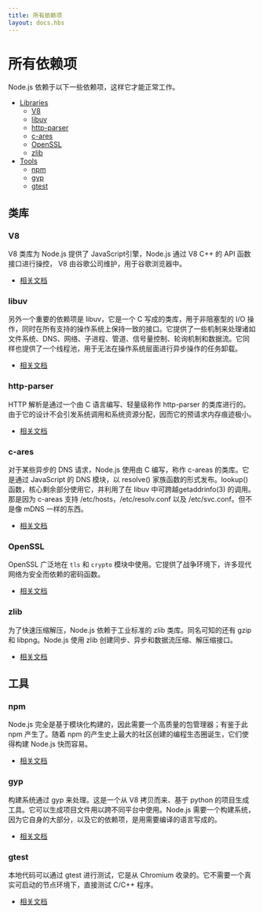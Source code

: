 ```yaml
---
title: 所有依赖项
layout: docs.hbs
---
```


# 所有依赖项

Node.js 依赖于以下一些依赖项，这样它才能正常工作。

- [Libraries](#Libraries)
  - [V8](#V8)
  - [libuv](#libuv)
  - [http-parser](#http-parser)
  - [c-ares](#c-ares)
  - [OpenSSL](#OpenSSL)
  - [zlib](#zlib)
- [Tools](#Tools)
  - [npm](#npm)
  - [gyp](#gyp)
  - [gtest](#gtest)

## 类库

### V8

V8 类库为 Node.js 提供了 JavaScript引擎，Node.js 通过 V8 C++ 的 API 函数接口进行操控， V8 由谷歌公司维护，用于谷歌浏览器中。

- [相关文档](https://v8docs.nodesource.com/)

### libuv

另外一个重要的依赖项是 libuv，它是一个 C 写成的类库，用于非阻塞型的 I/O 操作，同时在所有支持的操作系统上保持一致的接口。它提供了一些机制来处理诸如文件系统、DNS、网络、子进程、管道、信号量控制、轮询机制和数据流。它同样也提供了一个线程池，用于无法在操作系统层面进行异步操作的任务卸载。

- [相关文档](http://docs.libuv.org/)

### http-parser

HTTP 解析是通过一个由 C 语言编写、轻量级称作 http-parser 的类库进行的。由于它的设计不会引发系统调用和系统资源分配，因而它的预请求内存痕迹极小。

- [相关文档](https://github.com/joyent/http-parser/)

### c-ares

对于某些异步的 DNS 请求，Node.js 使用由 C 编写，称作 c-areas 的类库。它是通过 JavaScript 的 DNS 模块，以 resolve() 家族函数的形式发布。lookup() 函数，核心剩余部分使用它，并利用了在 libuv 中可跨越getaddrinfo(3) 的调用。那是因为 c-areas 支持 /etc/hosts，/etc/resolv.conf 以及 /etc/svc.conf。但不是像 mDNS 一样的东西。

- [相关文档](http://c-ares.haxx.se/docs.html)

### OpenSSL

OpenSSL 广泛地在 `tls` 和 `crypto` 模块中使用。它提供了战争环境下，许多现代网络为安全而依赖的密码函数。

- [相关文档](https://www.openssl.org/docs/)

### zlib

为了快速压缩解压，Node.js 依赖于工业标准的 zlib 类库。同名可知的还有 gzip 和 libpng。Node.js 使用 zlib 创建同步、异步和数据流压缩、解压缩接口。

- [相关文档](http://www.zlib.net/manual.html)

## 工具

### npm

Node.js 完全是基于模块化构建的，因此需要一个高质量的包管理器；有鉴于此 npm 产生了。随着 npm 的产生史上最大的社区创建的编程生态圈诞生，它们使得构建 Node.js 快而容易。

- [相关文档](https://docs.npmjs.com/)

### gyp

构建系统通过 gyp 来处理。这是一个从 V8 拷贝而来、基于 python 的项目生成工具。它可以生成项目文件用以跨不同平台中使用。Node.js 需要一个构建系统，因为它自身的大部分，以及它的依赖项，是用需要编译的语言写成的。

- [相关文档](https://gyp.gsrc.io/docs/UserDocumentation.md)

### gtest

本地代码可以通过 gtest 进行测试，它是从 Chromium 收录的。它不需要一个真实可启动的节点环境下，直接测试 C/C++ 程序。

- [相关文档](https://code.google.com/p/googletest/wiki/V1_7_Documentation)
